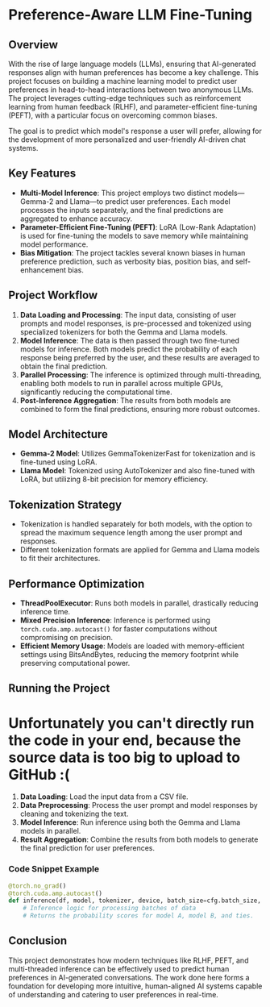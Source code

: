 
# Preference-Aware LLM Fine-Tuning

## Overview

With the rise of large language models (LLMs), ensuring that AI-generated responses align with human preferences has become a key challenge. This project focuses on building a machine learning model to predict user preferences in head-to-head interactions between two anonymous LLMs. The project leverages cutting-edge techniques such as reinforcement learning from human feedback (RLHF), and parameter-efficient fine-tuning (PEFT), with a particular focus on overcoming common biases.

The goal is to predict which model's response a user will prefer, allowing for the development of more personalized and user-friendly AI-driven chat systems.

## Key Features

- **Multi-Model Inference**: This project employs two distinct models—Gemma-2 and Llama—to predict user preferences. Each model processes the inputs separately, and the final predictions are aggregated to enhance accuracy.
- **Parameter-Efficient Fine-Tuning (PEFT)**: LoRA (Low-Rank Adaptation) is used for fine-tuning the models to save memory while maintaining model performance.
- **Bias Mitigation**: The project tackles several known biases in human preference prediction, such as verbosity bias, position bias, and self-enhancement bias.

## Project Workflow

1. **Data Loading and Processing**: The input data, consisting of user prompts and model responses, is pre-processed and tokenized using specialized tokenizers for both the Gemma and Llama models.
2. **Model Inference**: The data is then passed through two fine-tuned models for inference. Both models predict the probability of each response being preferred by the user, and these results are averaged to obtain the final prediction.
3. **Parallel Processing**: The inference is optimized through multi-threading, enabling both models to run in parallel across multiple GPUs, significantly reducing the computational time.
4. **Post-Inference Aggregation**: The results from both models are combined to form the final predictions, ensuring more robust outcomes.

## Model Architecture

- **Gemma-2 Model**: Utilizes GemmaTokenizerFast for tokenization and is fine-tuned using LoRA.
- **Llama Model**: Tokenized using AutoTokenizer and also fine-tuned with LoRA, but utilizing 8-bit precision for memory efficiency.

## Tokenization Strategy

- Tokenization is handled separately for both models, with the option to spread the maximum sequence length among the user prompt and responses.
- Different tokenization formats are applied for Gemma and Llama models to fit their architectures.

## Performance Optimization

- **ThreadPoolExecutor**: Runs both models in parallel, drastically reducing inference time.
- **Mixed Precision Inference**: Inference is performed using `torch.cuda.amp.autocast()` for faster computations without compromising on precision.
- **Efficient Memory Usage**: Models are loaded with memory-efficient settings using BitsAndBytes, reducing the memory footprint while preserving computational power.

## Running the Project

# Unfortunately you can't directly run the code in your end, because the source data is too big to upload to GitHub :(

1. **Data Loading**: Load the input data from a CSV file.
2. **Data Preprocessing**: Process the user prompt and model responses by cleaning and tokenizing the text.
3. **Model Inference**: Run inference using both the Gemma and Llama models in parallel.
4. **Result Aggregation**: Combine the results from both models to generate the final prediction for user preferences.

### Code Snippet Example

```python
@torch.no_grad()
@torch.cuda.amp.autocast()
def inference(df, model, tokenizer, device, batch_size=cfg.batch_size, max_length=cfg.max_length):
    # Inference logic for processing batches of data
    # Returns the probability scores for model A, model B, and ties.
```


## Conclusion

This project demonstrates how modern techniques like RLHF, PEFT, and multi-threaded inference can be effectively used to predict human preferences in AI-generated conversations. The work done here forms a foundation for developing more intuitive, human-aligned AI systems capable of understanding and catering to user preferences in real-time.

